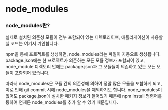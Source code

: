 # node\_modules

### node\_modules란?

실제로 설치된 의존성 모듈이 전부 포함되어 있는 디렉토리이며, 애플리케이션이 사용할 실 코드는 여기서 기인합니다.

npm을 통해 프로젝트를 생성하면, node\_modules라는 파일이 자동으로 생성됩니다. package.json에는 현 프로젝트가 의존하는 모든 모듈 정보가 포함되어 있고, node\_module 디렉토리 안에는 package.json과 그 모듈들이 의존하고 있는 모든 모듈이 포함되어 있습니다.

따라서 node\_modules은 모듈 간의 의존성에 의하여 정말 많은 모듈을 포함하게 되고, 이로 인해 git commit 시에 node\_modules을 제외하기도 합니다. node\_modules이 없어도 package.json에 설치한 패키지 정보가 들어있기 때문에 npm install 명령어를 통하여 언제든 node\_modules를 추가 할 수 있기 때문입니다.
